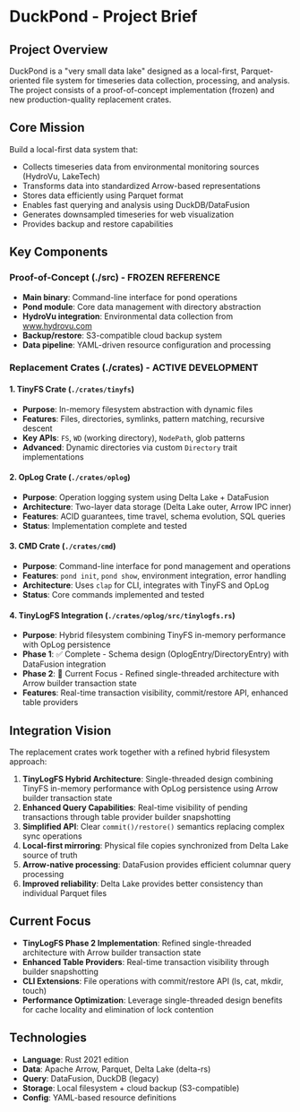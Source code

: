 # DuckPond - Project Brief

## Project Overview
DuckPond is a "very small data lake" designed as a local-first, Parquet-oriented file system for timeseries data collection, processing, and analysis. The project consists of a proof-of-concept implementation (frozen) and new production-quality replacement crates.

## Core Mission
Build a local-first data system that:
- Collects timeseries data from environmental monitoring sources (HydroVu, LakeTech)
- Transforms data into standardized Arrow-based representations
- Stores data efficiently using Parquet format
- Enables fast querying and analysis using DuckDB/DataFusion
- Generates downsampled timeseries for web visualization
- Provides backup and restore capabilities

## Key Components

### Proof-of-Concept (./src) - FROZEN REFERENCE
- **Main binary**: Command-line interface for pond operations
- **Pond module**: Core data management with directory abstraction
- **HydroVu integration**: Environmental data collection from www.hydrovu.com
- **Backup/restore**: S3-compatible cloud backup system
- **Data pipeline**: YAML-driven resource configuration and processing

### Replacement Crates (./crates) - ACTIVE DEVELOPMENT

#### 1. TinyFS Crate (`./crates/tinyfs`)
- **Purpose**: In-memory filesystem abstraction with dynamic files
- **Features**: Files, directories, symlinks, pattern matching, recursive descent
- **Key APIs**: `FS`, `WD` (working directory), `NodePath`, glob patterns
- **Advanced**: Dynamic directories via custom `Directory` trait implementations

#### 2. OpLog Crate (`./crates/oplog`) 
- **Purpose**: Operation logging system using Delta Lake + DataFusion
- **Architecture**: Two-layer data storage (Delta Lake outer, Arrow IPC inner)
- **Features**: ACID guarantees, time travel, schema evolution, SQL queries
- **Status**: Implementation complete and tested

#### 3. CMD Crate (`./crates/cmd`)
- **Purpose**: Command-line interface for pond management and operations
- **Features**: `pond init`, `pond show`, environment integration, error handling
- **Architecture**: Uses `clap` for CLI, integrates with TinyFS and OpLog
- **Status**: Core commands implemented and tested

#### 4. TinyLogFS Integration (`./crates/oplog/src/tinylogfs.rs`)
- **Purpose**: Hybrid filesystem combining TinyFS in-memory performance with OpLog persistence
- **Phase 1**: ✅ Complete - Schema design (OplogEntry/DirectoryEntry) with DataFusion integration
- **Phase 2**: 🔄 Current Focus - Refined single-threaded architecture with Arrow builder transaction state
- **Features**: Real-time transaction visibility, commit/restore API, enhanced table providers

## Integration Vision
The replacement crates work together with a refined hybrid filesystem approach:

1. **TinyLogFS Hybrid Architecture**: Single-threaded design combining TinyFS in-memory performance with OpLog persistence using Arrow builder transaction state
2. **Enhanced Query Capabilities**: Real-time visibility of pending transactions through table provider builder snapshotting
3. **Simplified API**: Clear `commit()/restore()` semantics replacing complex sync operations
4. **Local-first mirroring**: Physical file copies synchronized from Delta Lake source of truth
5. **Arrow-native processing**: DataFusion provides efficient columnar query processing
6. **Improved reliability**: Delta Lake provides better consistency than individual Parquet files

## Current Focus
- **TinyLogFS Phase 2 Implementation**: Refined single-threaded architecture with Arrow builder transaction state
- **Enhanced Table Providers**: Real-time transaction visibility through builder snapshotting
- **CLI Extensions**: File operations with commit/restore API (ls, cat, mkdir, touch)
- **Performance Optimization**: Leverage single-threaded design benefits for cache locality and elimination of lock contention

## Technologies
- **Language**: Rust 2021 edition
- **Data**: Apache Arrow, Parquet, Delta Lake (delta-rs)
- **Query**: DataFusion, DuckDB (legacy)
- **Storage**: Local filesystem + cloud backup (S3-compatible)
- **Config**: YAML-based resource definitions
